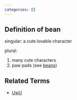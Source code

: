 ```yaml
---
categories: []
---
```


## Definition of bean

singular: a cute lovable character

plural:

1. many cute characters
2. paw pads (see [beans](./beans))

## Related Terms

- [UwU](./UwU)
